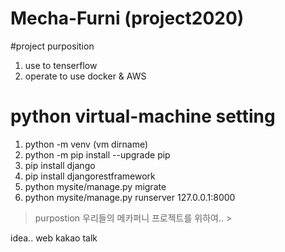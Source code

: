 # Mecha-Furni (project2020)
#project purposition
1. use to tenserflow
2. operate to use docker & AWS

# python virtual-machine setting
1. python -m venv (vm dirname)
2. python -m pip install --upgrade pip
3. pip install django
4. pip install djangorestframework
5. python mysite/manage.py migrate
6. python mysite/manage.py runserver 127.0.0.1:8000

> purpostion
> 우리들의 메카퍼니 프로젝트를 위하여.. >

idea.. web kakao talk

